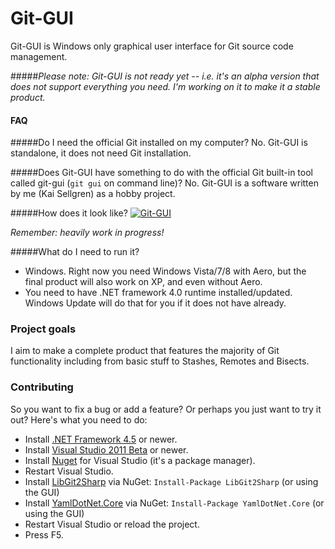 # Git-GUI

Git-GUI is Windows only graphical user interface for Git source code management.

#####*Please note: Git-GUI is not ready yet -- i.e. it's an alpha version that does not support everything you need. I'm working on it to make it a stable product.*

#### FAQ

#####Do I need the official Git installed on my computer?
No. Git-GUI is standalone, it does not need Git installation.

#####Does Git-GUI have something to do with the official Git built-in tool called git-gui (```git gui``` on command line)?
No. Git-GUI is a software written by me (Kai Sellgren) as a hobby project.

#####How does it look like?
<a href="http://img811.imageshack.us/img811/4550/57846257.png"><img src="http://img29.imageshack.us/img29/5825/67965659.png" alt="Git-GUI" /></a>

*Remember: heavily work in progress!*

#####What do I need to run it?
- Windows. Right now you need Windows Vista/7/8 with Aero, but the final product will also work on XP, and even without Aero.
- You need to have .NET framework 4.0 runtime installed/updated. Windows Update will do that for you if it does not have already.

### Project goals
I aim to make a complete product that features the majority of Git functionality including from basic stuff to Stashes, Remotes and Bisects.

### Contributing

So you want to fix a bug or add a feature? Or perhaps you just want to try it out? Here's what you need to do:

- Install [.NET Framework 4.5](http://www.microsoft.com/download/en/details.aspx?displaylang=en&id=27541) or newer.
- Install [Visual Studio 2011 Beta](http://www.microsoft.com/download/en/details.aspx?id=27538) or newer.
- Install [Nuget](http://nuget.org/) for Visual Studio (it's a package manager).
- Restart Visual Studio.
- Install [LibGit2Sharp](http://nuget.org/packages/LibGit2Sharp) via NuGet: ```Install-Package LibGit2Sharp``` (or using the GUI)
- Install [YamlDotNet.Core](https://nuget.org/packages/YamlDotNet.Core) via NuGet: ```Install-Package YamlDotNet.Core``` (or using the GUI)
- Restart Visual Studio or reload the project.
- Press F5.